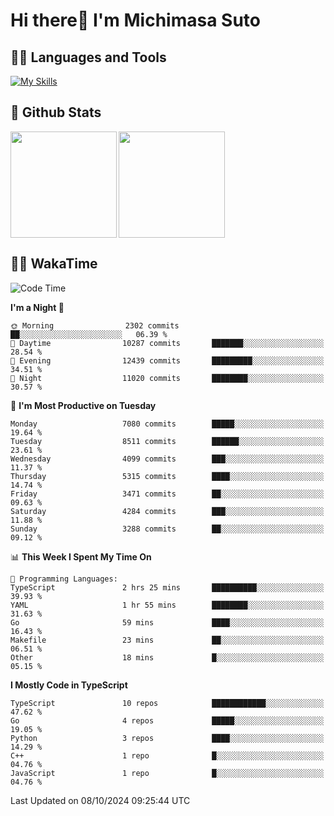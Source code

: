 # Hi there👋 I'm Michimasa Suto

## 🧑‍💻 Languages and Tools
[![My Skills](https://skillicons.dev/icons?i=ts,nextjs,react,vue,python,go,aws,docker,nodejs,redux,solidity,firebase,gcp,js,bootstrap,tailwind,materialui,html,css,wordpress,xd,figma,raspberrypi,arduino)](https://skillicons.dev)

<!--
**Suto-Michimasa/Suto-Michimasa** is a ✨ _special_ ✨ repository because its `README.md` (this file) appears on your GitHub profile.

Here are some ideas to get you started:

- 🔭 I’m currently working on ...
- 🌱 I’m currently learning ...
- 👯 I’m looking to collaborate on ...
- 🤔 I’m looking for help with ...
- 💬 Ask me about ...
- 📫 How to reach me: ...
- 😄 Pronouns: ...
- ⚡ Fun fact: ...
-->
## 💎 Github Stats

<div>
  <img height="170" align="left" src="https://github-readme-stats.vercel.app/api?username=Suto-michimasa&count_private=true&show_icons=true&theme=dark" />
  <img height="170" src="https://github-readme-stats.vercel.app/api/top-langs/?username=Suto-michimasa&langs_count=8&layout=compact&theme=dark" />
</div>

<!-- ## 🏆 GitHub Profile Trophy

<img width="800" src="https://github-profile-trophy.vercel.app/?username=Suto-michimasa&theme=onedark&no-frame=true"/>
 -->

## 🧑‍💻 WakaTime
<!--START_SECTION:waka-->
![Code Time](http://img.shields.io/badge/Code%20Time-253%20hrs%2023%20mins-blue)

**I'm a Night 🦉** 

```text
🌞 Morning                2302 commits        ██░░░░░░░░░░░░░░░░░░░░░░░   06.39 % 
🌆 Daytime                10287 commits       ███████░░░░░░░░░░░░░░░░░░   28.54 % 
🌃 Evening                12439 commits       █████████░░░░░░░░░░░░░░░░   34.51 % 
🌙 Night                  11020 commits       ████████░░░░░░░░░░░░░░░░░   30.57 % 
```
📅 **I'm Most Productive on Tuesday** 

```text
Monday                   7080 commits        █████░░░░░░░░░░░░░░░░░░░░   19.64 % 
Tuesday                  8511 commits        ██████░░░░░░░░░░░░░░░░░░░   23.61 % 
Wednesday                4099 commits        ███░░░░░░░░░░░░░░░░░░░░░░   11.37 % 
Thursday                 5315 commits        ████░░░░░░░░░░░░░░░░░░░░░   14.74 % 
Friday                   3471 commits        ██░░░░░░░░░░░░░░░░░░░░░░░   09.63 % 
Saturday                 4284 commits        ███░░░░░░░░░░░░░░░░░░░░░░   11.88 % 
Sunday                   3288 commits        ██░░░░░░░░░░░░░░░░░░░░░░░   09.12 % 
```


📊 **This Week I Spent My Time On** 

```text
💬 Programming Languages: 
TypeScript               2 hrs 25 mins       ██████████░░░░░░░░░░░░░░░   39.93 % 
YAML                     1 hr 55 mins        ████████░░░░░░░░░░░░░░░░░   31.63 % 
Go                       59 mins             ████░░░░░░░░░░░░░░░░░░░░░   16.43 % 
Makefile                 23 mins             ██░░░░░░░░░░░░░░░░░░░░░░░   06.51 % 
Other                    18 mins             █░░░░░░░░░░░░░░░░░░░░░░░░   05.15 % 
```

**I Mostly Code in TypeScript** 

```text
TypeScript               10 repos            ████████████░░░░░░░░░░░░░   47.62 % 
Go                       4 repos             █████░░░░░░░░░░░░░░░░░░░░   19.05 % 
Python                   3 repos             ████░░░░░░░░░░░░░░░░░░░░░   14.29 % 
C++                      1 repo              █░░░░░░░░░░░░░░░░░░░░░░░░   04.76 % 
JavaScript               1 repo              █░░░░░░░░░░░░░░░░░░░░░░░░   04.76 % 
```




 Last Updated on 08/10/2024 09:25:44 UTC
<!--END_SECTION:waka-->
